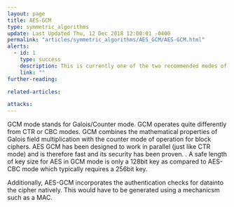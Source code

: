 ```yaml
---
layout: page
title: AES-GCM
type: symmetric_algorithms
update: Last Updated Thu, 12 Dec 2018 12:00:01 -0400
permalink: "articles/symmetric_algorithms/AES_GCM/AES-GCM.html"
alerts:
  - id: 1
    type: success
    description: This is currently one of the two recommended modes of operation.
    link: ""
further-reading:

related-articles:

attacks:
---
```

GCM mode stands for Galois/Counter mode. GCM operates quite differently from CTR or CBC modes. GCM combines the mathematical properties of Galois field multiplication with the counter mode of operation for block ciphers. AES GCM has been designed to work in parallel (just like CTR mode) and is therefore fast and its security has been proven. . A safe length of key size for AES in GCM mode is only a 128bit key as compared to AES-CBC mode which typically requires a 256bit key.

Additionally, AES-GCM incorporates the authentication checks for datainto the cipher natively. This would have to be generated using a mechanicsm such as a MAC.
